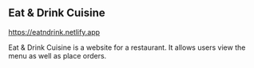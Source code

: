<h2>Eat & Drink Cuisine</h2>

<a href="https://eatndrink.netlify.app">https://eatndrink.netlify.app</a>

Eat & Drink Cuisine is a website for a restaurant. It allows users view the menu as well as place orders.
